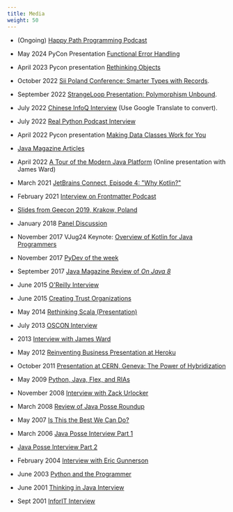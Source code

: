 ```yaml
---
title: Media
weight: 50
---
```


- (Ongoing) [Happy Path Programming Podcast](https://happypathprogramming.com)

- May 2024 PyCon Presentation [Functional Error Handling](https://youtu.be/Z3j-jWX7B4M?si=HINF5p6k64Bzez2L)

- April 2023 Pycon presentation [Rethinking Objects](https://youtu.be/2Ul6WlKPcgY)

- October 2022 [Sii Poland Conference: Smarter Types with Records](https://youtu.be/ZzlnStXjoJo).

- September 2022 [StrangeLoop Presentation: Polymorphism Unbound](https://youtu.be/ojffu0F_aQQ).

- July 2022 [Chinese InfoQ Interview](https://mp.weixin.qq.com/s/ivdnSu3RUpm6reJ2UTO_hQ) (Use Google Translate to convert).

- July 2022 [Real Python Podcast Interview](https://realpython.com/podcasts/rpp/116/)

- April 2022 Pycon presentation [Making Data Classes Work for You](https://www.youtube.com/watch?v=w77Kjs5dEko&ab_channel=PyConUS)

- [Java Magazine Articles](https://blogs.oracle.com/authors/bruce-eckel)

- April 2022 [A Tour of the Modern Java Platform](https://www.youtube.com/watch?v=4RbYiTI5P_Q&ab_channel=ChariotSolutions) (Online presentation with James Ward)

- March 2021 [JetBrains Connect, Episode 4: "Why Kotlin?"](https://youtu.be/0V-qp-qpjzU)

- February 2021 [Interview on Frontmatter Podcast](https://www.stitcher.com/show/frontmatter/episode/bruce-eckel-co-author-of-atomic-kotlin-81332101)

- <a href="https://docs.google.com/presentation/d/13yWROkwsd95Y_Xcwr-lFymClaEOgj64hq8YJZYPFO-w/edit?usp=sharing"
target="_blank">Slides from Geecon 2019, Krakow, Poland</a>

- January 2018 [Panel Discussion](https://talkpython.fm/episodes/show/148/python-book-authors-panel-discussion)

- November 2017 VJug24 Keynote: [Overview of Kotlin for Java Programmers](https://virtualjug.com/vjug24-keynote-an-overview-of-kotlin-for-java-programmers/)

- November 2017 [PyDev of the week](https://www.blog.pythonlibrary.org/2017/11/06/pydev-of-the-week-bruce-eckel/)

- September 2017 [Java Magazine Review of
*On Java 8*](https://blogs.oracle.com/javamagazine/post/book-review-on-java-8-eckel)

- June 2015 [O'Reilly Interview](https://opensource.com/life/15/7/interview-bruce-eckel-java)

- June 2015 [Creating Trust Organizations](https://conferences.oreilly.com/oscon/open-source-2015/public/schedule/detail/41505)

- May 2014 [Rethinking Scala (Presentation)](https://www.slideshare.net/bruceeckel/rethinking-scala-presented-in-san-francisco-may-7-2014)

- July 2013 [OSCON Interview](https://www.youtube.com/watch?v=ZPGboUNisOg)

- 2013 [Interview with James Ward](https://www.lightbend.com/blog/bruce-eckel-on-learning-scala-and-tech-conferences)

- May 2012 [Reinventing Business Presentation at Heroku](https://vimeo.com/herokai/review/40551380/dbcaffb1e2)

- October 2011 [Presentation at CERN, Geneva: The Power of Hybridization](https://cds.cern.ch/record/1390426)

- May 2009 [Python, Java, Flex, and RIAs](https://www.infoq.com/news/2009/05/bruce-eckel)

- November 2008 [Interview with Zack Urlocker](https://www.youtube.com/watch?v=MPyJ-siBIls)

- March 2008 [Review of Java Posse Roundup](https://www.infoq.com/news/2008/03/javaposse-roundup-2008)

- May 2007 [Is This the Best We Can Do?](https://www.informit.com/articles/article.aspx?p=762675)

- March 2006 [Java Posse Interview Part 1](http://javaposse.com/java_posse_036_interview_with_bruce_eckel_part_1)

- [Java Posse Interview Part 2](http://javaposse.com/java_posse_037_interview_with_bruce_eckel_part_2)

- February 2004 [Interview with Eric Gunnerson](https://blogs.msdn.microsoft.com/ericgu/2004/02/09/insights-into-the-net-architecture/)

- June 2003 [Python and the Programmer](https://www.artima.com/articles/python-and-the-programmer)

- June 2001 [Thinking in Java Interview](https://www.javaworld.com/article/2076009/core-java/eckel-thinks-in-java.html)

- Sept 2001 [InforIT Interview](https://www.informit.com/articles/article.aspx?p=23416)
